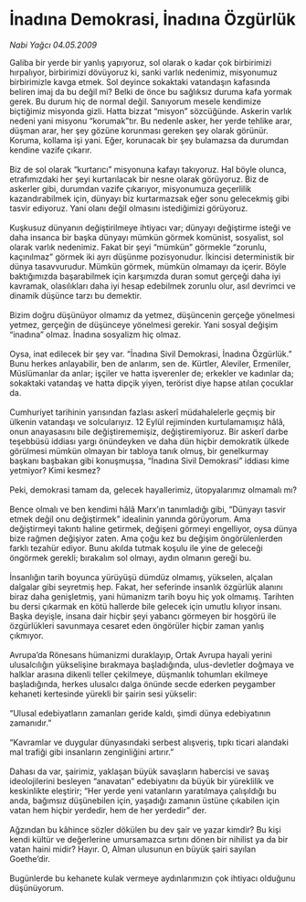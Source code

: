 # İnadına Demokrasi, İnadına Özgürlük

*Nabi Yağcı 04.05.2009*

<div class="taraf_structure_2col_1zq">
<div class="margen_n">



 <p>Galiba bir yerde bir yanlış yapıyoruz, sol olarak o kadar çok birbirimizi hırpalıyor, birbirimizi dövüyoruz ki, sanki varlık nedenimiz, misyonumuz birbirimizle kavga etmek. Sol deyince sokaktaki vatandaşın kafasında beliren imaj da bu değil mi? Belki de önce bu sağlıksız duruma kafa yormak gerek. Bu durum hiç de normal değil. Sanıyorum mesele kendimize biçtiğimiz misyonda gizli. Hatta bizzat “misyon” sözcüğünde. Askerin varlık nedeni yani misyonu “korumak”tır. Bu nedenle asker, her yerde tehlike arar, düşman arar, her şey gözüne korunması gereken şey olarak görünür. Koruma, kollama işi yani. Eğer, korunacak bir şey bulamazsa da durumdan kendine vazife çıkarır. <br/><br/>Biz de sol olarak “kurtarıcı” misyonuna kafayı takıyoruz. Hal böyle olunca, etrafımızdaki her şeyi kurtarılacak bir nesne olarak görüyoruz. Biz de askerler gibi, durumdan vazife çıkarıyor, misyonumuza geçerlilik kazandırabilmek için, dünyayı biz kurtarmazsak eğer sonu gelecekmiş gibi tasvir ediyoruz. Yani olanı değil olmasını istediğimizi görüyoruz. <br/><br/>Kuşkusuz dünyanın değiştirilmeye ihtiyacı var; dünyayı değiştirme isteği ve daha insanca bir başka dünyayı mümkün görmek komünist, sosyalist, sol olarak varlık nedenimiz. Fakat bir şeyi “mümkün” görmekle “zorunlu, kaçınılmaz” görmek iki ayrı düşünme pozisyonudur. İkincisi deterministik bir dünya tasavvurudur. Mümkün görmek, mümkün olmamayı da içerir. Böyle baktığımızda başarabilmek için karşımızda duran somut gerçeği daha iyi kavramak, olasılıkları daha iyi hesap edebilmek zorunlu olur, asıl devrimci ve dinamik düşünce tarzı bu demektir. <br/><br/>Bizim doğru düşünüyor olmamız da yetmez, düşüncenin gerçeğe yönelmesi yetmez, gerçeğin de düşünceye yönelmesi gerekir. Yani sosyal değişim “inadına” olmaz. İnadına sosyalizm hiç olmaz. <br/><br/>Oysa, inat edilecek bir şey var. “İnadına Sivil Demokrasi, İnadına Özgürlük.” Bunu herkes anlayabilir, ben de anlarım, sen de. Kürtler, Aleviler, Ermeniler, Müslümanlar da anlar; işçiler ve hatta işverenler de; erkekler ve kadınlar da; sokaktaki vatandaş ve hatta dipçik yiyen, terörist diye hapse atılan çocuklar da. <br/><br/>Cumhuriyet tarihinin yarısından fazlası askerî müdahalelerle geçmiş bir ülkenin vatandaşı ve solcularıyız. 12 Eylül rejiminden kurtulamamışız hâlâ, onun anayasasını bile değiştirememişiz, değiştiremiyoruz. Bir askerî darbe teşebbüsü iddiası yargı önündeyken ve daha dün hiçbir demokratik ülkede görülmesi mümkün olmayan bir tabloya tanık olmuş, bir genelkurmay başkanı başbakan gibi konuşmuşsa, “İnadına Sivil Demokrasi” iddiası kime yetmiyor? Kimi kesmez? <br/><br/>Peki, demokrasi tamam da, gelecek hayallerimiz, ütopyalarımız olmamalı mı? <br/><br/>Bence olmalı ve ben kendimi hâlâ Marx’ın tanımladığı gibi, “Dünyayı tasvir etmek değil onu değiştirmek” idealinin yanında görüyorum. Ama değiştirmeyi takıntı haline getirmek, değişeni görmeyi engelliyor, oysa dünya bize rağmen değişiyor zaten. Ama çoğu kez bu değişim öngörülenlerden farklı tezahür ediyor. Bunu akılda tutmak koşulu ile yine de geleceği öngörmek gerekli; bırakalım sol olmayı, aydın olmanın gereği bu. <br/><br/>İnsanlığın tarih boyunca yürüyüşü dümdüz olmamış, yükselen, alçalan dalgalar gibi seyretmiş hep. Fakat, her seferinde insanlık özgürlük alanını biraz daha genişletmiş, yani hümanizm tarih boyu hiç yok olmamış. Tarihten bu dersi çıkarmak en kötü hallerde bile gelecek için umutlu kılıyor insanı. Başka deyişle, insana dair hiçbir şeyi yabancı görmeyen bir hoşgörü ile özgürlükleri savunmaya cesaret eden öngörüler hiçbir zaman yanlış çıkmıyor. <br/><br/>Avrupa’da Rönesans hümanizmi duraklayıp, Ortak Avrupa hayali yerini ulusalcılığın yükselişine bırakmaya başladığında, ulus-devletler doğmaya ve halklar arasına dikenli teller çekilmeye, düşmanlık tohumları ekilmeye başladığında, herkes ulusalcı dalga önünde secde ederken peygamber kehaneti kertesinde yürekli bir şairin sesi yükselir: <br/><br/>“Ulusal edebiyatların zamanları geride kaldı, şimdi dünya edebiyatının zamanıdır.” <br/><br/>“Kavramlar ve duygular dünyasındaki serbest alışveriş, tıpkı ticari alandaki mal trafiği gibi insanların zenginliğini artırır.” <br/><br/>Dahası da var, şairimiz, yaklaşan büyük savaşların habercisi ve savaş ideolojilerini besleyen “anavatan” edebiyatını da büyük bir yüreklilik ve keskinlikte eleştirir; “Her yerde yeni vatanların yaratılmaya çalışıldığı bu anda, bağımsız düşünebilen için, yaşadığı zamanın üstüne çıkabilen için vatan hem hiçbir yerdedir, hem de her yerdedir” der. <br/><br/>Ağzından bu kâhince sözler dökülen bu dev şair ve yazar kimdir? Bu kişi kendi kültür ve değerlerine umursamazca sırtını dönen bir nihilist ya da bir vatan haini midir? Hayır. O, Alman ulusunun en büyük şairi sayılan Goethe’dir. <br/><br/>Bugünlerde bu kehanete kulak vermeye aydınlarımızın çok ihtiyacı olduğunu düşünüyorum.</p>

<br/>


<div id="taraf_not">
</div>

</div>


</div>
